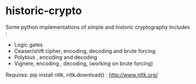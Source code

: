 # historic-crypto
Some python implementations of simple and historic cryptography
Includes :
- Logic gates
- Ceaser/shift cipher, encoding, decoding and brute forcing
- Polybius , encoding and decoding
- Vignere, encoding , decoding, (working on brute forcing)

Requires: pip install nltk, nltk.download() : http://www.nltk.org/

